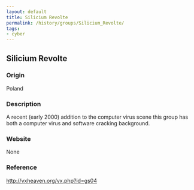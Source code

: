 ```yaml
---
layout: default
title: Silicium Revolte
permalink: /history/groups/Silicium_Revolte/
tags:
- cyber
---
```


## Silicium Revolte

### Origin
Poland

### Description
A recent (early 2000) addition to the computer virus scene this group has both a computer virus and software cracking background.

### Website
None

### Reference
http://vxheaven.org/vx.php?id=gs04
